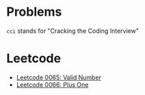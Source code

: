 # Problems

`cci` stands for "Cracking the Coding Interview"

# Leetcode

- [Leetcode 0065: Valid Number](recursion-dp/leetcode-0065-valid-number/)
- [Leetcode 0066: Plus One](general/leetcode-0066-plus-one/)
